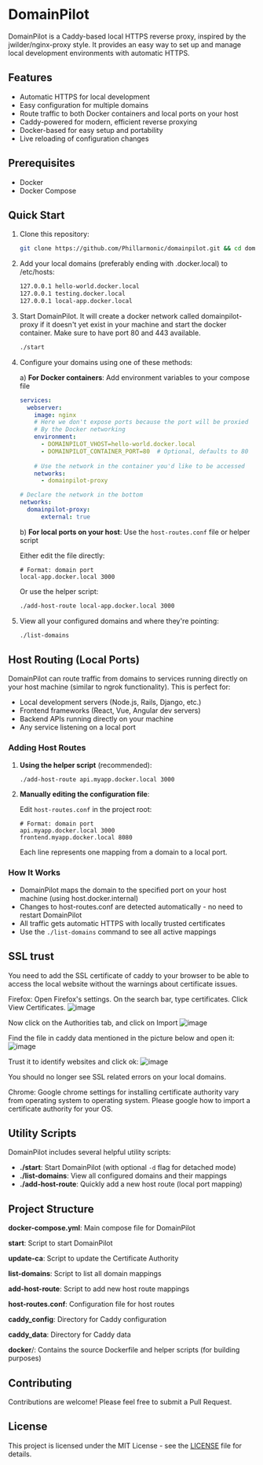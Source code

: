 # DomainPilot

DomainPilot is a Caddy-based local HTTPS reverse proxy, inspired by the jwilder/nginx-proxy style. It provides an easy way to set up and manage local development environments with automatic HTTPS.

## Features

- Automatic HTTPS for local development
- Easy configuration for multiple domains
- Route traffic to both Docker containers and local ports on your host
- Caddy-powered for modern, efficient reverse proxying
- Docker-based for easy setup and portability
- Live reloading of configuration changes

## Prerequisites

- Docker
- Docker Compose

## Quick Start

1. Clone this repository:
   
   ```bash
   git clone https://github.com/Phillarmonic/domainpilot.git && cd domainpilot
   ```

2. Add your local domains (preferably ending with .docker.local) to /etc/hosts:
   
   ```bash
   127.0.0.1 hello-world.docker.local
   127.0.0.1 testing.docker.local
   127.0.0.1 local-app.docker.local
   ```

3. Start DomainPilot. It will create a docker network called domainpilot-proxy if it doesn't yet exist in your machine and start the docker container. Make sure to have port 80 and 443 available.
   
   ```bash
   ./start
   ```

4. Configure your domains using one of these methods:

   a) **For Docker containers**: Add environment variables to your compose file
   
   ```yaml
   services:
     webserver:
       image: nginx
       # Here we don't expose ports because the port will be proxied
       # By the Docker networking
       environment:
         - DOMAINPILOT_VHOST=hello-world.docker.local
         - DOMAINPILOT_CONTAINER_PORT=80  # Optional, defaults to 80
     
       # Use the network in the container you'd like to be accessed
       networks:
         - domainpilot-proxy
   
   # Declare the network in the bottom
   networks:
     domainpilot-proxy:
         external: true
   ```

   b) **For local ports on your host**: Use the `host-routes.conf` file or helper script
   
   Either edit the file directly:
   ```
   # Format: domain port
   local-app.docker.local 3000
   ```
   
   Or use the helper script:
   ```bash
   ./add-host-route local-app.docker.local 3000
   ```

5. View all your configured domains and where they're pointing:

   ```bash
   ./list-domains
   ```

## Host Routing (Local Ports)

DomainPilot can route traffic from domains to services running directly on your host machine (similar to ngrok functionality). This is perfect for:

- Local development servers (Node.js, Rails, Django, etc.)
- Frontend frameworks (React, Vue, Angular dev servers)
- Backend APIs running directly on your machine
- Any service listening on a local port

### Adding Host Routes

1. **Using the helper script** (recommended):

   ```bash
   ./add-host-route api.myapp.docker.local 3000
   ```

2. **Manually editing the configuration file**:

   Edit `host-routes.conf` in the project root:

   ```
   # Format: domain port
   api.myapp.docker.local 3000
   frontend.myapp.docker.local 8080
   ```

   Each line represents one mapping from a domain to a local port.

### How It Works

- DomainPilot maps the domain to the specified port on your host machine (using host.docker.internal)
- Changes to host-routes.conf are detected automatically - no need to restart DomainPilot
- All traffic gets automatic HTTPS with locally trusted certificates
- Use the `./list-domains` command to see all active mappings

## SSL trust

You need to add the SSL certificate of caddy to your browser to be able to access the local website without the warnings about certificate issues.

Firefox:
Open Firefox's settings. 
On the search bar, type certificates.
Click View Certificates.
![image](https://github.com/user-attachments/assets/f3a94653-b6e2-4eba-9af5-d298d7f3268f)

Now click on the Authorities tab, and click on Import
![image](https://github.com/user-attachments/assets/b1baabdc-6b67-4901-a1c9-792f12adc4ff)

Find the file in caddy data mentioned in the picture below and open it:
![image](https://github.com/user-attachments/assets/8b6ce6d8-24e9-449b-8d32-3842214c656d)

Trust it to identify websites and click ok:
![image](https://github.com/user-attachments/assets/37abda1e-54d3-48ec-b2fd-e5e481ce2b7e)

You should no longer see SSL related errors on your local domains.

Chrome:
Google chrome settings for installing certificate authority vary from operating system to operating system. Please google how to import a certificate authority for your OS.

## Utility Scripts

DomainPilot includes several helpful utility scripts:

- **./start**: Start DomainPilot (with optional `-d` flag for detached mode)
- **./list-domains**: View all configured domains and their mappings
- **./add-host-route**: Quickly add a new host route (local port mapping)

## Project Structure

**docker-compose.yml**: Main compose file for DomainPilot

**start**: Script to start DomainPilot

**update-ca**: Script to update the Certificate Authority

**list-domains**: Script to list all domain mappings

**add-host-route**: Script to add new host route mappings

**host-routes.conf**: Configuration file for host routes

**caddy_config**: Directory for Caddy configuration

**caddy_data**: Directory for Caddy data

**docker**/: Contains the source Dockerfile and helper scripts (for building purposes)

## Contributing

Contributions are welcome! Please feel free to submit a Pull Request.

## License

This project is licensed under the MIT License - see the [LICENSE](LICENSE) file for details.